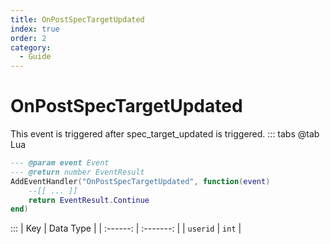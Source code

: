 ```yaml
---
title: OnPostSpecTargetUpdated
index: true
order: 2
category:
  - Guide
---
```


# OnPostSpecTargetUpdated
This event is triggered after spec_target_updated is triggered.
::: tabs
@tab Lua
```lua
--- @param event Event
--- @return number EventResult
AddEventHandler("OnPostSpecTargetUpdated", function(event)
    --[[ ... ]]
    return EventResult.Continue
end)
```

:::
|    Key   | Data Type |
| :------: | :-------: |
| `userid` |   `int`   |